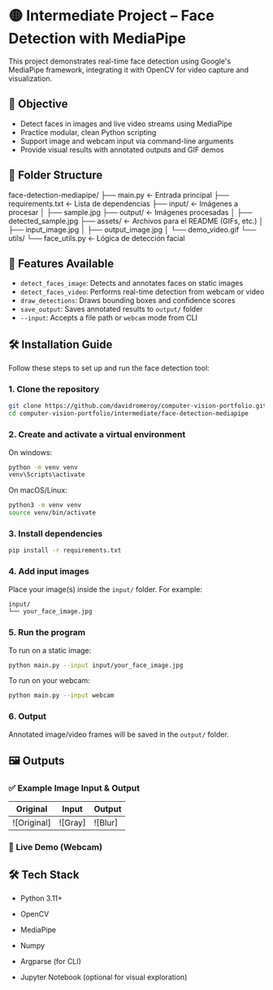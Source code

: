 # 🟡 Intermediate Project – Face Detection with MediaPipe

This project demonstrates real-time face detection using Google's MediaPipe framework, integrating it with OpenCV for video capture and visualization.

## 🎯 Objective

- Detect faces in images and live video streams using MediaPipe
- Practice modular, clean Python scripting
- Support image and webcam input via command-line arguments
- Provide visual results with annotated outputs and GIF demos

## 📂 Folder Structure

face-detection-mediapipe/
├── main.py               ← Entrada principal
├── requirements.txt      ← Lista de dependencias
├── input/                ← Imágenes a procesar
│   ├── sample.jpg
├── output/               ← Imágenes procesadas
│   ├── detected_sample.jpg
├── assets/               ← Archivos para el README (GIFs, etc.)
│   ├── input_image.jpg
│   ├── output_image.jpg
│   └── demo_video.gif
└── utils/
    └── face_utils.py     ← Lógica de detección facial


## 🧪 Features Available

- `detect_faces_image`: Detects and annotates faces on static images  
- `detect_faces_video`: Performs real-time detection from webcam or video  
- `draw_detections`: Draws bounding boxes and confidence scores  
- `save_output`: Saves annotated results to `output/` folder  
- `--input`: Accepts a file path or `webcam` mode from CLI  

## 🛠️ Installation Guide

Follow these steps to set up and run the face detection tool:

### 1. Clone the repository

```bash
git clone https://github.com/davidromeroy/computer-vision-portfolio.git
cd computer-vision-portfolio/intermediate/face-detection-mediapipe
```

### 2. Create and activate a virtual environment

On windows:
```bash
python -m venv venv
venv\Scripts\activate
```

On macOS/Linux:
```bash
python3 -m venv venv
source venv/bin/activate
```

### 3. Install dependencies
```bash
pip install -r requirements.txt
```
### 4. Add input images
Place your image(s) inside the `input/` folder. For example:


```bash
input/
└── your_face_image.jpg
```
### 5. Run the program
To run on a static image:

```bash
python main.py --input input/your_face_image.jpg
```

To run on your webcam:

```bash
python main.py --input webcam
```

### 6. Output
Annotated image/video frames will be saved in the `output/` folder.

## 🖼️ Outputs


### ✅ Example Image Input & Output

| Original | Input | Output |
|----------|-----------|---------------|
| ![Original] | ![Gray] | ![Blur] |

### 🎥 Live Demo (Webcam)


## 🛠️ Tech Stack
- Python 3.11+

- OpenCV

- MediaPipe

- Numpy

- Argparse (for CLI)

- Jupyter Notebook (optional for visual exploration)
